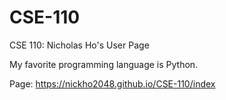 # CSE-110

CSE 110: Nicholas Ho's User Page

My favorite programming language is Python. 

Page: https://nickho2048.github.io/CSE-110/index